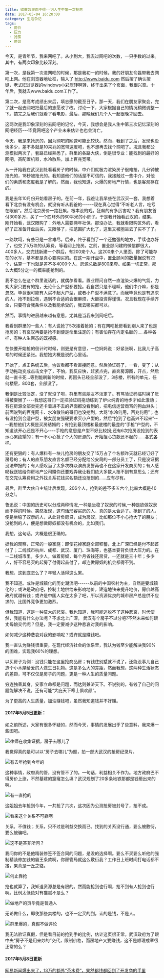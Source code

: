 ```yaml
---
title: 欲做奴隶而不得--记人生中第一次抢房
date: 2017-05-04 16:20:00
category: 生活杂记
tags:
  - 房价
  - 压力
  - 抢房
  - 房奴
---
```


今天，是青年节，我来网吧了。从小到大，我去过网吧的次数，一只手数的过来。其中，有两次印象比较深刻。

<!--more-->

第一次，是我第一次进网吧的时候，那是我初一的时候，我的好朋友俞磊带我去网吧上网。他在浏览器地址栏，输入了 http://www.baidu.com 然后按了确认按键，老式IE浏览器的windows小彩旗转啊转，终于出来了个页面，我很兴奋。十年后，我就去www.baidu.com工作了。

第二次，是高考成绩出来后，填志愿的截至日子。那一天，我们在朋友家聚会，完了就一起去网吧把最后的志愿改了改。讨论一下，大家根据自己的情况稍微调整一下。搞完之后我们就看了看电影，最后，那晚我们几个人一起很晚才回去。

这两次是我印象深刻的去网吧的记忆，今天，我想会是我人生中第三次记忆深刻的网吧经历---毕竟网吧这个产业未来估计也也会消亡。

今天，我是来抢房的，因为网吧的网速可能比较快。然而，我到了之后，发现也没快多少，差不多就是10来兆的宽带速度吧，也不想再去找个网吧了。况且我都公测模拟两次了，套路已经熟悉了。群里的各路大侠，倒是很专业：能找到的最好的网吧，高配置机器，水冷散热，加上百兆宽带。

从一开始我在武汉到处看看房子的时候，中介们就极力渲染房子很难抢，几分钟被抢光的，18秒被抢光的。我知道他们的话是不可信的，我接触过一些中介，对他们的素质和态度我是了解的。然而，我也知道，火爆的房地产行情，也是客观存在的。

我是去年10月份开始看房子的。在前一年，我爸让我早些在武汉买一套，我想着看下北京有没有机会，就没有听从我爸的------现在真心觉得“不听老人言，吃亏在眼前”。然后北京房价一路狂飙，根本没的戏。狂飙的有多厉害呢？我有朋友首付300多万，买了一个四环外的60平米的小房子。于是我开始看武汉的，结果，刚开始看，武汉限购了：外地人需要两年社保。那没办法，我就看限购区外的，看好了正准备开盘后买，又限够了，把范围扩大化了，这里又被圈进去了买不了了。

一路坎坷，有些已是一言难尽。后来，终于看到了一个还勉强的地方，手续也办好了，也交了5万块的认筹费，等着网上抢房。之前，置业顾问建的微信群很大，400多人，交完钱新建一个群后，有200来个人。这200来个人里面，除了可能存在的水军，基本都是真心要购买的。在这一期开盘中，置业顾问的数量据说有22个，估算一下也就是差不多4000个人，房源总数是800来套。如果一切正常，那么大概5分之一的概率能抢到的。

我不怎么在这个群里说话的，就偶尔看看。置业顾问自然一直渲染火爆的气氛，力劝大家只要有的抢，无论什么户型都要抢。我自然只是不理睬，他们中介嘛，都是忽悠，毕竟很可能有人买不起大户型，或者小户型不满意了。而我毕竟也是有追求的人，抢不到拉倒，遇到不合适的会很麻烦，大额投资得谨慎。况且我现在手续齐全，只要符合我条件以及我能承受的，我去哪买都可以。

然而，事情的进展越来越有意思，尤其是当我来到网吧后。

我看到群里的一些人：有人说抢了5次接着抢的；有在网吧抢房看到别人来了也是抢房的；有哀叹再要是抢不到便是命里注定的；有害怕存在内定名额的.....各种各样，有种人生百态的既视感。

在快要开始抢的倒计时时候，则更是有意思，一位妈妈说：好紧张啊，比我儿子高考的时候还紧张。我想她大概是说的心里话。

开始了，点击系统去后，协议看都不看直接同意。然后验证码了，一看，变了：从手动拖动变成点击文字了，不怕，我反应快，赶紧点完，直奔房源图，开点，然后就一直卡死...等到能刷新的时候，再回头已经全部没了，3栋楼，所有的单元，任何楼层，800套，全部没了。

我倒是比较淡定，没了就没了呗，群里有些朋友不淡定了。有骂验证码临时换了觉得被耍猴了----我想这哥们一定把验证码拖动练到了炉火纯青的地步才如此激动；有在房源全部卖完还卡着进不去的界面都没看到的，把电信运营商骂的狗血淋头；前面说到的百兆网卡、水冷散热的哥们也没抢到，大骂“水冷何用，百兆何用”；也有没抢到合适户型，被女朋友强硬要求买小户型的，然后“抢到了也高兴不起来”----我想他们大概是买房结婚的；有抢到最顶楼和最底楼的最差的“手枪”户型的，不知道该开心还是不开心----手枪的意思是户型不好比较拐;还有6次抢房没抢到的表示心累绝望的；有一不小心抢了个大的房源的，开始担心贷款还不起的......各式各样。

还有更狠的：有人爆料有一块儿抢房的朋友交了15万占了个名额昨天就已经订好了房号的；有人的直系朋友直言名额已经分配给公安局的一部分员工了，只是没证据没法举报的；有人感叹当了太多次群众演员发誓再也不在这家开发商买的；有人感叹我送钱给你房地产公司赚你还要戏弄我让我们绝大多数人抢不到有意思么；还有在交完认筹费用之外找关系花钱买名额还没抢到的......应有尽有。

最后，群里大伙自主统计后发现，206个人，抢到的差不多五六个,比率大概是40分之1。

鲁迅说：中国的历史可以分成两种情况,一种是坐稳了奴隶的时候,一种是欲做奴隶而不得的时候。突然发现，这句话形容买房的人，真的是太合适了。抢到了的人，便是坐稳了奴隶的人，从此背负房贷，成为房奴，比如那位不小心抢大了的朋友；没抢到的人，便是想做房奴都没有机会的，比如我们。

我想，这句话，大概是很正确的。

据我的观察，正常的一般家庭：即使花掉家庭全部积蓄，北上广深已经是付不起首付了；二线城市杭州、成都、武汉、厦门、珠海等，也基本要背负很大压力的。在一二线城市里，多少人，做着房奴，每个月省钱还房贷，一还就是三十年；多少人，好不容易买的起房了付得起首付了，却连做房奴的机会都得不到。

我想，这到底怎么了？年轻人活得这么累。

我不知道。或许是城镇化的历史潮流吧------以前的中国农村为主，自然是要城镇化的；或许是政府吧，控制土地供给来影响地价，建造地铁来提升地价，房价越高政府就越有钱；或许是中国人实在太多了吧，所以资源优良的城市房产总是供不应求的，比国外竞争更加激烈。

但我知道，这是一种莫大的悲哀。我也知道，我可能逃脱不了这种悲哀，时代使然，我能有什么办法呢？不求北上广深， 武汉有个房子不过分吧?不然未来如何跟丈母娘交代呢？但是，我一定要减少这种悲哀对我的影响。

如何减少这种悲哀对我的影响呢？或许就是赚钱吧。

我一直认为赚钱很重要。在现代经济社会的体系里，我认为钱至少能解决我90%的困难，实现我60%的理想。

以买房子为例：没钱只能在这里抢商品房；有钱住别墅就不说了，还能没事儿自己造个小木屋给爱的人做生日礼物。这是多么大的差距，然而我想，这两种生活状态的差距，可不仅仅是房子的问题，更是一种人生的质量问题。

穷连独善其身，安家立命都是问题，而达则兼济天下。不说别的，有钱了自己的问题能解决不说，还有可能“大庇天下寒士俱欢颜”。

为了更高的人生质量，加油赚钱吧，虽然我知道钱并不好赚。

#### 2017年5月5日更新：
如之前所述，大家有很多怀疑的，然而今天，事情的发展出乎了些意料，我来爆一些图吧。

![律师在收集证据，房子去哪儿了](欲做奴隶而不得--记人生中第一次抢房/1.PNG)

我觉得真的是可以以“房子去哪儿”为题，拍一部大武汉的抢房纪录片。

![有去年抢到今年的](欲做奴隶而不得--记人生中第一次抢房/2.PNG)

这种事情，政府真的管，没有管不了的。一句话，利益相关不作为。地方政府巴不得房价上涨，不然基建的窟窿怎么填？武汉规划了20多条地铁那都是钱砸出来的啊。

![有一直抢的](欲做奴隶而不得--记人生中第一次抢房/3.PNG)

这姐姐去年抢到今年，一共抢了六次，这次因为公测抢房被封号了，抢不成。

![看来这个关系不可靠啊](欲做奴隶而不得--记人生中第一次抢房/4.PNG)

关系，不值钱；关系，只不过是利益交换而已。找到的关系没行通，要么被敷衍，要么被骗吧。

![这不是答非所问？](欲做奴隶而不得--记人生中第一次抢房/5.png)

我问你的不是他精装修签不签合同的问题，是没的选择啊。要么不买要么听他的强制精装修加钱的霸王条款啊，你房管局就这么敷衍我？工作日上班时间打电话都不接，果真是一丘之貉。

![何止靠抢](欲做奴隶而不得--记人生中第一次抢房/6.PNG)

抢也就算了，我知道资源总是有限的。然而能抢到也行啊，抢不到有人抢到也行啊。比例太低绝对有猫腻不是么？

![做地产的页毕竟是普通人](欲做奴隶而不得--记人生中第一次抢房/7.PNG)

无论做什么，即使那些卖楼的，也不一定买的到。认的是钱，不是人。

![群里爆的，真假不做评论](欲做奴隶而不得--记人生中第一次抢房/8.JPG)

我无法验证真假，但是看目前的抢到手的比例，估计这页很正常。武汉政府为了跟中央“房子不是用来炒的”交代，限制价格，而房地产又要赚钱，这不是顺理成章很正常的么？

#### 2017年5月8日更新

[网易新闻爆出来了，13万的额外“茶水费”，果然都钱都回到了开发商的手里](https://c.m.163.com/news/a/CJUBPH3I0001875P.html?spss=newsapp&spsw=1)
